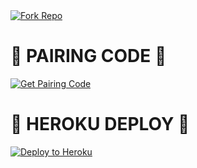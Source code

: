 <a href="https://github.com/xenocrypt01-tech/Xenocrypt-xd-bot/fork" target="_blank">
  <img src="https://img.shields.io/badge/Fork%20Repo-6e5494?style=for-the-badge&logo=github&logoColor=white" alt="Fork Repo"/>
</a>

# 🚀 PAIRING CODE 🚀

<a href="https://xeoncrpt.onrender.com" target="_blank">
  <img src="https://img.shields.io/badge/Get%20Pairing%20Code-purple?style=for-the-badge&logo=vercel&logoColor=white" alt="Get Pairing Code"/>
</a>


# 🚀 HEROKU DEPLOY 🚀

<a href="https://heroku.com/deploy?template=https://github.com/xenocrypt01-tech/Xenocrypt-xd-bot.git" target="_blank">
  <img src="https://img.shields.io/badge/Deploy%20to%20Heroku-6762A6?style=for-the-badge&logo=heroku&logoColor=white" alt="Deploy to Heroku"/>
</a>
